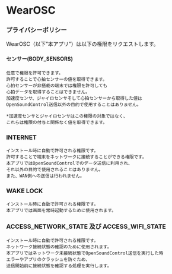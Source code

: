 # WearOSC
### プライバシーポリシー
WearOSC（以下”本アプリ”）は以下の権限をリクエストします。

#### センサー(BODY_SENSORS)
```
任意で権限を許可できます。
許可することで心拍センサーの値を取得できます。
心拍センサーが非搭載の端末では権限を許可しても
心拍データを取得することはできません。
加速度センサ、ジャイロセンサそして心拍センサーから取得した値は
OpenSoundControl送信以外の目的で使用することはありません。

*加速度センサとジャイロセンサはこの権限の対象ではなく、
これらは権限の付与と関係なく値を取得できます。
```

### INTERNET
```
インストール時に自動で許可される権限です。
許可することで端末をネットワークに接続することができる権限です。
本アプリではOpenSoundControlでのデータ送信に利用され、
それ以外の目的で使用されることはありません。
また、WAN側への送信は行われません。
```

### WAKE LOCK
```
インストール時に自動で許可される権限です。
本アプリでは画面を常時起動するために使用されます。
```

### ACCESS_NETWORK_STATE 及び ACCESS_WIFI_STATE
```
インストール時に自動で許可される権限です。
ネットワーク接続状態の確認のために使用されます。
本アプリではネットワーク未接続状態でOpenSoundControl送信を実行した時
エラーやアプリのクラッシュを防ぐため、
送信開始前に接続状態を確認する処理を実行します。
```
